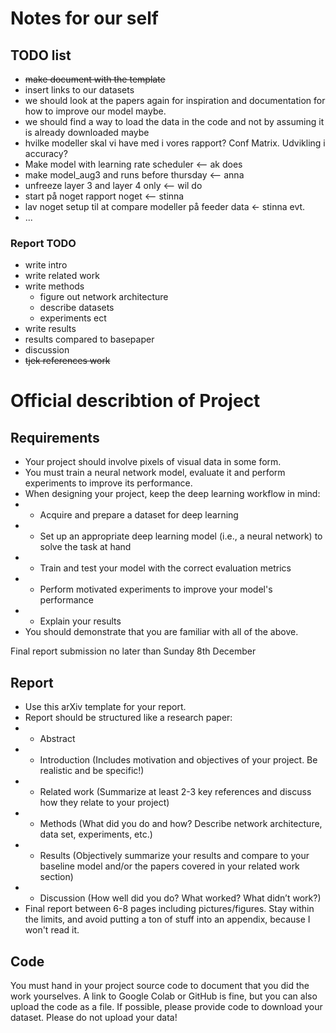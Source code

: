 
# Notes for our self

## TODO list
- ~~make document with the template~~
- insert links to our datasets
- we should look at the papers again for inspiration and documentation for how to improve our model maybe.  
- we should find a way to load the data in the code and not by assuming it is already downloaded maybe  
- hvilke modeller skal vi have med i vores rapport? Conf Matrix. Udvikling i accuracy?
- Make model with learning rate scheduler <-- ak does
- make model_aug3 and runs before thursday <-- anna
- unfreeze layer 3 and layer 4 only <-- wil do
- start på noget rapport noget <-- stinna
- lav noget setup til at compare modeller på feeder data <- stinna evt. 
- ...

### Report TODO
- write intro
- write related work
- write methods
    - figure out network architecture
    - describe datasets
    - experiments ect
- write results
- results compared to basepaper
- discussion
- ~~tjek references work~~

# Official describtion of Project 
## Requirements  
   - Your project should involve pixels of visual data in some form.  
   - You must train a neural network model, evaluate it and perform experiments to improve its performance.  
   - When designing your project, keep the deep learning workflow in mind:  
   -  -    Acquire and prepare a dataset for deep learning  
   -    -  Set up an appropriate deep learning model (i.e., a neural network) to solve the task at hand  
   - - Train and test your model with the correct evaluation metrics  
   -  -   Perform motivated experiments to improve your model's performance  
   -   -  Explain your results  
   - You should demonstrate that you are familiar with all of the above.  

Final report submission no later than Sunday 8th December

## Report
- Use this arXiv template for your report.    
-    Report should be structured like a research paper:  
- -  Abstract  
- -  Introduction (Includes motivation and objectives of your project. Be realistic and be specific!)  
-  - Related work (Summarize at least 2-3 key references and discuss how they relate to your project)  
-   - Methods (What did you do and how? Describe network architecture, data set, experiments, etc.)  
-   - Results (Objectively summarize your results and compare to your baseline model and/or the papers covered in your related work section)  
-   - Discussion (How well did you do? What worked? What didn’t work?)  
-    Final report between 6-8 pages including pictures/figures. Stay within the limits, and avoid putting a ton of stuff into an appendix, because I won't read it. 

## Code
You must hand in your project source code to document that you did the work yourselves. A link to Google Colab or GitHub is fine, but you can also upload the code as a file. 
    If possible, please provide code to download your dataset. Please do not upload your data!

